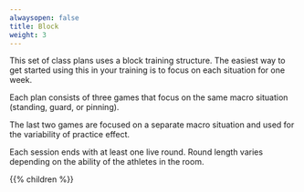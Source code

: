 ```yaml
---
alwaysopen: false
title: Block
weight: 3
---
```


This set of class plans uses a block training structure. The easiest way to get started using this in your training is to focus on each situation for one week.

Each plan consists of three games that focus on the same macro situation (standing, guard, or pinning). 

The last two games are focused on a separate macro situation and used for the variability of practice effect. 

Each session ends with at least one live round. Round length varies depending on the ability of the athletes in the room.

{{% children %}}